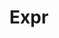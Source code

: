 ---
codehost: https://github.com/antonmedv/expr
logohandle: expr-lang
sort: exprlang
title: Expr
website: https://expr-lang.org/
---